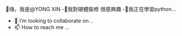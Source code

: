 👋嗨，我是@YONG XIN
-👀我對硬體裝修 很感興趣
-🌱我正在學習python...
- 💞️ I’m looking to collaborate on ..
- 📫 How to reach me ...

<!---
Yongsin0/Yongsin0 is a ✨ special ✨ repository because its `README.md` (this file) appears on your GitHub profile.
You can click the Preview link to take a look at your changes.
--->
